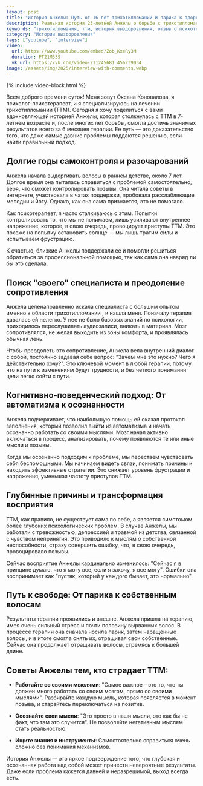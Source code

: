 ```yaml
---
layout: post
title: "История Анжелы: Путь от 16 лет трихотилломании и парика к здоровым волосам"
description: Реальная история 23-летней Анжелы о борьбе с трихотилломанией с 7 лет. Узнайте, как 6-месячная терапия помогла ей справиться с ТТМ, тревогой и низкой самооценкой.
keywords: "трихотилломания, ттм, история выздоровления, отзыв о психотерапии, кпт, как отрастить волосы, парик, тревожность, детские травмы, осознанность"
category: "Истории выздоровления"
tags: ["youtube", "interview"]
video:
  url: https://www.youtube.com/embed/Zob_KxeRy3M
  duration: PT21M33S
  vk_url: https://vk.com/video-211245681_456239034
image: /assets/img/2025/interview-with-comments.webp
---
```


{% include video-block.html %}

Всем доброго времени суток! Меня зовут Оксана Коновалова, я психолог-психотерапевт, и я специализируюсь на лечении трихотилломании (ТТМ). Сегодня я хочу поделиться с вами вдохновляющей историей Анжелы, которая столкнулась с ТТМ в 7-летнем возрасте и, после многих лет борьбы, смогла достичь значимых результатов всего за 6 месяцев терапии. Ее путь — это доказательство того, что даже самые давние проблемы поддаются решению, если найти правильный подход.

## Долгие годы самоконтроля и разочарований

Анжела начала выдергивать волосы в раннем детстве, около 7 лет. Долгое время она пыталась справиться с проблемой самостоятельно, веря, что сможет контролировать позывы. Она читала советы в интернете, участвовала в чатах поддержки, пробовала расслабляющие мелодии и йогу. Однако, как она сама признается, это не помогало.

Как психотерапевт, я часто сталкиваюсь с этим. Попытки контролировать то, что мы не понимаем, лишь усиливают внутреннее напряжение, которое, в свою очередь, провоцирует приступы ТТМ. Это похоже на попытку остановить солнце — мы лишь тратим силы и испытываем фрустрацию.

К счастью, близкие Анжелы поддержали ее и помогли решиться обратиться за профессиональной помощью, так как сама она навряд ли бы это сделала.

## Поиск "своего" специалиста и преодоление сопротивления

Анжела целенаправленно искала специалиста с большим опытом именно в области трихотилломании , и нашла меня. Поначалу терапия давалась ей нелегко. У нее не было базовых знаний по психологии, приходилось переслушивать аудиозаписи, вникать в материал. Мозг сопротивлялся, не желая выходить из зоны комфорта, и проявлялась обычная лень.

Чтобы преодолеть это сопротивление, Анжела вела внутренний диалог с собой, постоянно задавая себе вопрос: "Зачем мне это нужно? Чего я действительно хочу?". Это ключевой момент в любой терапии, потому что на пути к изменениям будут трудности, и без четкого понимания цели легко сойти с пути.

## Когнитивно-поведенческий подход: От автоматизма к осознанности

Анжела подчеркивает, что наибольшую помощь ей оказал протокол заполнения, который позволил выйти из автоматизма и начать осознанно работать со своими мыслями. Мозг начал активно включаться в процесс, анализировать, почему появляются те или иные мысли и позывы.

Когда мы осознанно подходим к проблеме, мы перестаем чувствовать себя беспомощными. Мы начинаем видеть связи, понимать причины и находить эффективные стратегии. Это снижает уровень фрустрации и напряжения, уменьшая частоту приступов ТТМ.

## Глубинные причины и трансформация восприятия

ТТМ, как правило, не существует сама по себе, а является симптомом более глубоких психологических проблем. В случае Анжелы, мы работали с тревожностью, депрессией и травмой из детства, связанной с чувством непринятия. Это приводило к мыслям о собственной неспособности, страху совершить ошибку, что, в свою очередь, провоцировало позывы.

Сейчас восприятие Анжелы кардинально изменилось: "Сейчас я в принципе думаю, что я могу все, если я захочу, я все могу". Ошибки она воспринимает как "пустяк, который у каждого бывает, это нормально".

## Путь к свободе: От парика к собственным волосам

Результаты терапии проявились и внешне. Анжела пришла на терапию, имея очень сильный стресс и почти половину вырванных волос. В процессе терапии она сначала носила парик, затем наращенные волосы, и в итоге смогла снять их, отращивая свои собственные. Сейчас она продолжает отращивать волосы, стремясь к большей длине.

## Советы Анжелы тем, кто страдает ТТМ:

- **Работайте со своими мыслями**: "Самое важное – это то, что ты должен много работать со своим мозгом, прямо со своими мыслями". Разбирайте каждую мысль, которая появляется в момент позыва, и старайтесь переключаться на позитив.

- **Осознайте свои мысли**: "Это просто в наши мысли, это как бы не факт, что там это случится". Не позволяйте негативным мыслям стать реальностью.

- **Ищите знания и инструменты**: Самостоятельно справиться очень сложно без понимания механизмов.

История Анжелы — это яркое подтверждение того, что глубокая и осознанная работа над собой может принести невероятные результаты. Даже если проблема кажется давней и неразрешимой, выход всегда есть.